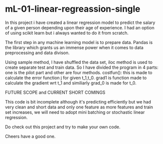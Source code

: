 # mL-01-linear-regreassion-single


In this project i have created a linear regression model to predict the salary of a given person depending upon their age of experience.
I had an option of using scikit learn but i always wanted to do it from scratch.

The first step in any machine learning model is to prepare data. Pandas is the library which grants us an immense power when it comes to data preprocessing and data divison.

Using sample method, I have shuffled the data set, iloc method is used to create separate test and train data. 
So I have divided the program in 4 parts: one is the pilot part and other are four methods.
costfun(): this is made to calculate the error function j for given t_1,t_0.
grad1 is function made to calculate the gradient wrt t_1
and similiarly grad_0 is made for t_0.

FUTURE SCOPE and CURRENT SHORT COMINGS

This code is bit incomplete although it's predicting efficiently but we had very clean and short data and only one feature
as more features and train set increases, we will need to adopt mini batching or stochastic linear regression.

Do check out this project and try to make your own code.

Cheers have a good one.
